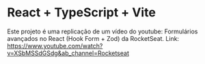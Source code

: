 # React + TypeScript + Vite

Este projeto é uma replicação de um vídeo do youtube: Formulários avançados no React (Hook Form + Zod) da RocketSeat.
Link: https://www.youtube.com/watch?v=XSbMSSdGSdg&ab_channel=Rocketseat

